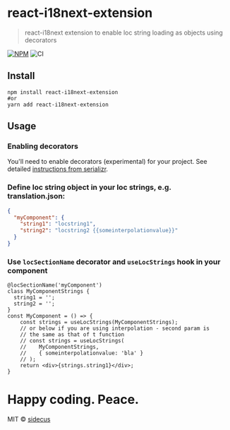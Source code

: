 # react-i18next-extension

> react-i18next extension to enable loc string loading as objects using decorators

[![NPM](https://img.shields.io/npm/v/react-i18next-extension.svg)](https://www.npmjs.com/package/react-i18next-extension)
![CI](https://github.com/sidecus/react-i18next-extension/workflows/CI/badge.svg)

## Install
```Shell
npm install react-i18next-extension
#or
yarn add react-i18next-extension
```

## Usage
### Enabling decorators
You'll need to enable decorators (experimental) for your project.
See detailed [instructions from serializr](https://github.com/mobxjs/serializr#enabling-decorators-optional).

### Define loc string object in your loc strings, e.g. translation.json:
```json
{
  "myComponent": {
    "string1": "locstring1",
    "string2": "locstring2 {{someinterpolationvalue}}"
  }
}
```
### Use ```locSectionName``` decorator and ```useLocStrings``` hook in your component
```tsx
@locSectionName('myComponent')
class MyComponentStrings {
  string1 = '';
  string2 = '';
}
const MyComponent = () => {
    const strings = useLocStrings(MyComponentStrings);
    // or below if you are using interpolation - second param is
    // the same as that of t function
    // const strings = useLocStrings(
    //    MyComponentStrings,
    //    { someinterpolationvalue: 'bla' }
    // );
    return <div>{strings.string1}</div>;
}
```

# Happy coding. Peace.
MIT © [sidecus](https://github.com/sidecus)

